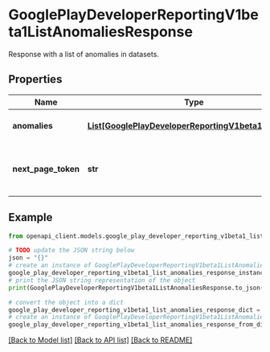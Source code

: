 # GooglePlayDeveloperReportingV1beta1ListAnomaliesResponse

Response with a list of anomalies in datasets.

## Properties

Name | Type | Description | Notes
------------ | ------------- | ------------- | -------------
**anomalies** | [**List[GooglePlayDeveloperReportingV1beta1Anomaly]**](GooglePlayDeveloperReportingV1beta1Anomaly.md) | Anomalies that were found. | [optional] 
**next_page_token** | **str** | Continuation token to fetch the next page of data. | [optional] 

## Example

```python
from openapi_client.models.google_play_developer_reporting_v1beta1_list_anomalies_response import GooglePlayDeveloperReportingV1beta1ListAnomaliesResponse

# TODO update the JSON string below
json = "{}"
# create an instance of GooglePlayDeveloperReportingV1beta1ListAnomaliesResponse from a JSON string
google_play_developer_reporting_v1beta1_list_anomalies_response_instance = GooglePlayDeveloperReportingV1beta1ListAnomaliesResponse.from_json(json)
# print the JSON string representation of the object
print(GooglePlayDeveloperReportingV1beta1ListAnomaliesResponse.to_json())

# convert the object into a dict
google_play_developer_reporting_v1beta1_list_anomalies_response_dict = google_play_developer_reporting_v1beta1_list_anomalies_response_instance.to_dict()
# create an instance of GooglePlayDeveloperReportingV1beta1ListAnomaliesResponse from a dict
google_play_developer_reporting_v1beta1_list_anomalies_response_from_dict = GooglePlayDeveloperReportingV1beta1ListAnomaliesResponse.from_dict(google_play_developer_reporting_v1beta1_list_anomalies_response_dict)
```
[[Back to Model list]](../README.md#documentation-for-models) [[Back to API list]](../README.md#documentation-for-api-endpoints) [[Back to README]](../README.md)


